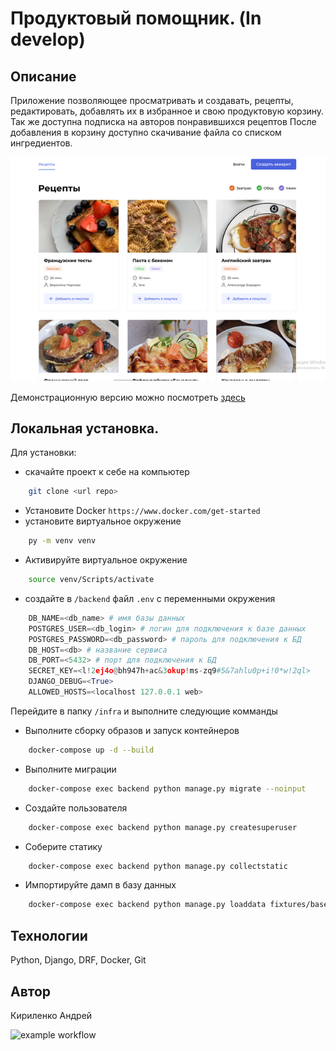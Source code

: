 # Продуктовый помощник. (In develop)
## Описание
Приложение позволяющее просматривать и создавать, рецепты, редактировать, добавлять их в избранное и свою  продуктовую корзину.
Так же доступна подписка на авторов понравившихся рецептов
После добавления в корзину доступно скачивание файла со списком ингредиентов.

<img src="readme_assets/site_image.png">

Демонстрационную версию можно посмотреть <a href ='http://51.250.27.63/recipes' target='blank'>здесь</a>


## Локальная установка. 
Для установки: 
* скачайте проект к себе на компьютер 
```bash
    git clone <url repo>
```
* Установите Docker 
```https://www.docker.com/get-started```
* установите виртуальное окружение
```bash
    py -m venv venv
```
* Активируйте виртуальное окружение
```bash
    source venv/Scripts/activate
```
* создайте в ```/backend``` файл ```.env``` с переменными окружения
```python
    DB_NAME=<db_name> # имя базы данных
    POSTGRES_USER=<db_login> # логин для подключения к базе данных
    POSTGRES_PASSWORD=<db_password> # пароль для подключения к БД
    DB_HOST=<db> # название сервиса
    DB_PORT=<5432> # порт для подключения к БД
    SECRET_KEY=<l!2ej4o@bh947h+ac&3okup!ms-zq9#5&7ahlu0p+i!0*w!2ql>
    DJANGO_DEBUG=<True>
    ALLOWED_HOSTS=<localhost 127.0.0.1 web>

```
Перейдите в папку ```/infra``` и выполните следующие комманды

* Выполните сборку образов и запуск контейнеров
```bash
    docker-compose up -d --build
```
* Выполните миграции
```bash
    docker-compose exec backend python manage.py migrate --noinput
```
* Создайте пользователя
```bash
    docker-compose exec backend python manage.py createsuperuser
```
* Соберите статику
```bash
    docker-compose exec backend python manage.py collectstatic
```
* Импортируйте дамп в базу данных
```bash
    docker-compose exec backend python manage.py loaddata fixtures/base_dump.json
```

## Технологии
Python, Django, DRF, Docker, Git

## Автор
Кириленко Андрей

![example workflow](https://github.com/Akirosan/foodgram-project-react/actions/workflows/foodgram_workflow.yaml/badge.svg)